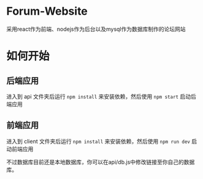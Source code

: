 # Forum-Website
采用react作为前端、nodejs作为后台以及mysql作为数据库制作的论坛网站
# 如何开始
## 后端应用
进入到 api 文件夹后运行 `npm install` 来安装依赖，然后使用 `npm start` 启动后端应用
## 前端应用
进入到 client 文件夹后运行 `npm install` 来安装依赖，然后使用 `npm run dev` 启动前端应用

不过数据库目前还是本地数据库，你可以在api/db.js中修改链接至你自己的数据库。